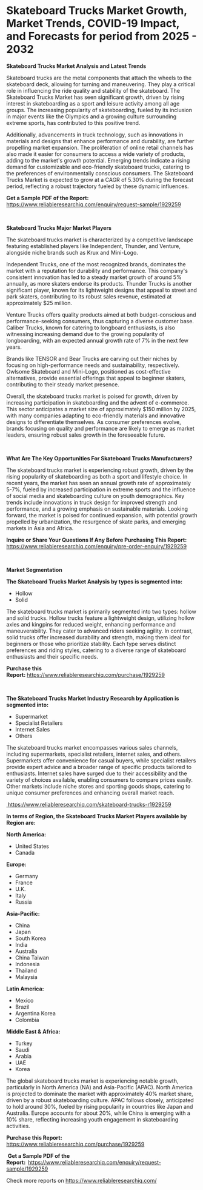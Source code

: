 <p><h1>Skateboard Trucks Market Growth, Market Trends, COVID-19 Impact, and Forecasts for period from 2025 - 2032</h1></p><p><strong>Skateboard Trucks Market Analysis and Latest Trends</strong></p>
<p><p>Skateboard trucks are the metal components that attach the wheels to the skateboard deck, allowing for turning and maneuvering. They play a critical role in influencing the ride quality and stability of the skateboard. The Skateboard Trucks Market has seen significant growth, driven by rising interest in skateboarding as a sport and leisure activity among all age groups. The increasing popularity of skateboarding, fueled by its inclusion in major events like the Olympics and a growing culture surrounding extreme sports, has contributed to this positive trend.</p><p>Additionally, advancements in truck technology, such as innovations in materials and designs that enhance performance and durability, are further propelling market expansion. The proliferation of online retail channels has also made it easier for consumers to access a wide variety of products, adding to the market's growth potential. Emerging trends indicate a rising demand for customizable and eco-friendly skateboard trucks, catering to the preferences of environmentally conscious consumers. The Skateboard Trucks Market is expected to grow at a CAGR of 5.30% during the forecast period, reflecting a robust trajectory fueled by these dynamic influences.</p></p>
<p><strong>Get a Sample PDF of the Report:&nbsp;</strong> <a href="https://www.reliableresearchiq.com/enquiry/request-sample/1929259?utm_campaign=2739&utm_medium=2&utm_source=Github&utm_content=ia&utm_term=29032025&utm_id=skateboard-trucks">https://www.reliableresearchiq.com/enquiry/request-sample/1929259</a></p>
<p>&nbsp;</p>
<p><strong>Skateboard Trucks Major Market Players</strong></p>
<p><p>The skateboard trucks market is characterized by a competitive landscape featuring established players like Independent, Thunder, and Venture, alongside niche brands such as Krux and Mini-Logo. </p><p>Independent Trucks, one of the most recognized brands, dominates the market with a reputation for durability and performance. This company's consistent innovation has led to a steady market growth of around 5% annually, as more skaters endorse its products. Thunder Trucks is another significant player, known for its lightweight designs that appeal to street and park skaters, contributing to its robust sales revenue, estimated at approximately $25 million.</p><p>Venture Trucks offers quality products aimed at both budget-conscious and performance-seeking consumers, thus capturing a diverse customer base. Caliber Trucks, known for catering to longboard enthusiasts, is also witnessing increasing demand due to the growing popularity of longboarding, with an expected annual growth rate of 7% in the next few years.</p><p>Brands like TENSOR and Bear Trucks are carving out their niches by focusing on high-performance needs and sustainability, respectively. Owlsome Skateboard and Mini-Logo, positioned as cost-effective alternatives, provide essential offerings that appeal to beginner skaters, contributing to their steady market presence.</p><p>Overall, the skateboard trucks market is poised for growth, driven by increasing participation in skateboarding and the advent of e-commerce. This sector anticipates a market size of approximately $150 million by 2025, with many companies adapting to eco-friendly materials and innovative designs to differentiate themselves. As consumer preferences evolve, brands focusing on quality and performance are likely to emerge as market leaders, ensuring robust sales growth in the foreseeable future.</p></p>
<p>&nbsp;</p>
<p><strong>What Are The Key Opportunities For Skateboard Trucks Manufacturers?</strong></p>
<p><p>The skateboard trucks market is experiencing robust growth, driven by the rising popularity of skateboarding as both a sport and lifestyle choice. In recent years, the market has seen an annual growth rate of approximately 5-7%, fueled by increased participation in extreme sports and the influence of social media and skateboarding culture on youth demographics. Key trends include innovations in truck design for improved strength and performance, and a growing emphasis on sustainable materials. Looking forward, the market is poised for continued expansion, with potential growth propelled by urbanization, the resurgence of skate parks, and emerging markets in Asia and Africa.</p></p>
<p><strong>Inquire or Share Your Questions If Any Before Purchasing This Report:</strong> <a href="https://www.reliableresearchiq.com/enquiry/pre-order-enquiry/1929259?utm_campaign=2739&utm_medium=2&utm_source=Github&utm_content=ia&utm_term=29032025&utm_id=skateboard-trucks">https://www.reliableresearchiq.com/enquiry/pre-order-enquiry/1929259</a></p>
<p>&nbsp;</p>
<p><strong>Market Segmentation</strong></p>
<p><strong>The Skateboard Trucks Market Analysis by types is segmented into:</strong></p>
<p><ul><li>Hollow</li><li>Solid</li></ul></p>
<p><p>The skateboard trucks market is primarily segmented into two types: hollow and solid trucks. Hollow trucks feature a lightweight design, utilizing hollow axles and kingpins for reduced weight, enhancing performance and maneuverability. They cater to advanced riders seeking agility. In contrast, solid trucks offer increased durability and strength, making them ideal for beginners or those who prioritize stability. Each type serves distinct preferences and riding styles, catering to a diverse range of skateboard enthusiasts and their specific needs.</p></p>
<p><strong>Purchase this Report:&nbsp;</strong><a href="https://www.reliableresearchiq.com/purchase/1929259?utm_campaign=2739&utm_medium=2&utm_source=Github&utm_content=ia&utm_term=29032025&utm_id=skateboard-trucks">https://www.reliableresearchiq.com/purchase/1929259</a></p>
<p>&nbsp;</p>
<p><strong>The Skateboard Trucks Market Industry Research by Application is segmented into:</strong></p>
<p><ul><li>Supermarket</li><li>Specialist Retailers</li><li>Internet Sales</li><li>Others</li></ul></p>
<p><p>The skateboard trucks market encompasses various sales channels, including supermarkets, specialist retailers, internet sales, and others. Supermarkets offer convenience for casual buyers, while specialist retailers provide expert advice and a broader range of specific products tailored to enthusiasts. Internet sales have surged due to their accessibility and the variety of choices available, enabling consumers to compare prices easily. Other markets include niche stores and sporting goods shops, catering to unique consumer preferences and enhancing overall market reach.</p></p>
<p><a href="https://www.reliableresearchiq.com/skateboard-trucks-r1929259?utm_campaign=2739&utm_medium=2&utm_source=Github&utm_content=ia&utm_term=29032025&utm_id=skateboard-trucks">&nbsp;https://www.reliableresearchiq.com/skateboard-trucks-r1929259</a></p>
<p><strong>In terms of Region, the Skateboard Trucks Market Players available by Region are:</strong></p>
<p>
    <p> <strong> North America: </strong>
        <ul>
            <li>United States</li>
            <li>Canada</li>
        </ul>
        </p> 
    <p> <strong> Europe: </strong>
        <ul>
            <li>Germany</li>
            <li>France</li>
            <li>U.K.</li>
            <li>Italy</li>
            <li>Russia</li>
        </ul>
        </p> 
    <p> <strong> Asia-Pacific: </strong>
        <ul>
            <li>China</li>
            <li>Japan</li>
            <li>South Korea</li>
            <li>India</li>
            <li>Australia</li>
            <li>China Taiwan</li>
            <li>Indonesia</li>
            <li>Thailand</li>
            <li>Malaysia</li>
        </ul>
        </p> 
    <p> <strong> Latin America: </strong>
        <ul>
            <li>Mexico</li>
            <li>Brazil</li>
            <li>Argentina Korea</li>
            <li>Colombia</li>
        </ul>
        </p> 
    <p> <strong> Middle East & Africa: </strong>
        <ul>
            <li>Turkey</li>
            <li>Saudi</li>
            <li>Arabia</li>
            <li>UAE</li>
            <li>Korea</li>
        </ul>
    </p>
    </p>
<p><p>The global skateboard trucks market is experiencing notable growth, particularly in North America (NA) and Asia-Pacific (APAC). North America is projected to dominate the market with approximately 40% market share, driven by a robust skateboarding culture. APAC follows closely, anticipated to hold around 30%, fueled by rising popularity in countries like Japan and Australia. Europe accounts for about 20%, while China is emerging with a 10% share, reflecting increasing youth engagement in skateboarding activities.</p></p>
<p><strong>Purchase this Report: </strong><a href="https://www.reliableresearchiq.com/purchase/1929259?utm_campaign=2739&utm_medium=2&utm_source=Github&utm_content=ia&utm_term=29032025&utm_id=skateboard-trucks">https://www.reliableresearchiq.com/purchase/1929259</a></p>
<p>&nbsp;<strong>Get a Sample PDF of the Report:&nbsp;&nbsp;</strong><a href="https://www.reliableresearchiq.com/enquiry/request-sample/1929259?utm_campaign=2739&utm_medium=2&utm_source=Github&utm_content=ia&utm_term=29032025&utm_id=skateboard-trucks">https://www.reliableresearchiq.com/enquiry/request-sample/1929259</a></p>
<p><strong></strong></p>
<p>Check more reports on <a href="https://www.reliableresearchiq.com/?utm_campaign=2739&utm_medium=2&utm_source=Github&utm_content=ia&utm_term=29032025&utm_id=skateboard-trucks">https://www.reliableresearchiq.com/</a></p>
